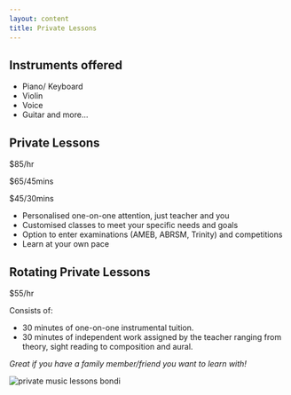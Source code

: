 ```yaml
---
layout: content
title: Private Lessons
---
```


## Instruments offered
* Piano/ Keyboard
* Violin
* Voice
* Guitar
and more...

## Private Lessons 

$85/hr

$65/45mins

$45/30mins

* Personalised one-on-one attention, just teacher and you
* Customised classes to meet your specific needs and goals
* Option to enter examinations (AMEB, ABRSM, Trinity) and competitions
* Learn at your own pace

## Rotating Private Lessons 

$55/hr

Consists of:
- 30 minutes of one-on-one instrumental tuition.
- 30 minutes of independent work assigned by the teacher ranging from theory, sight reading to composition and aural.

*Great if you have a family member/friend you want to learn with!*

<img class="w-100" srcset="
images/private_music_lessons_bondi-1x.png 1x,
images/private_music_lessons_bondi-2x.png 2x,
images/private_music_lessons_bondi-3x.png 3x"
src="images/private_music_lessons_bondi-1x.png" alt="private music lessons bondi"/>
